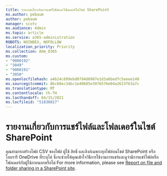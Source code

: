 ```yaml
---
title: รายงานเกี่ยวกับการแชร์ไฟล์และโฟลเดอร์ในไซต์ SharePoint
ms.author: pebaum
author: pebaum
manager: scotv
ms.audience: Admin
ms.topic: article
ms.service: o365-administration
ROBOTS: NOINDEX, NOFOLLOW
localization_priority: Priority
ms.collection: Adm_O365
ms.custom:
- "9000192"
- "3049"
- "9000191"
- "3050"
ms.openlocfilehash: a4b24c699ebd0794d6987e1d3a6bedfc5eeee140
ms.sourcegitcommit: 8bc60ec34bc1e40685e3976576e04a2623f63a7c
ms.translationtype: MT
ms.contentlocale: th-TH
ms.lasthandoff: 04/15/2021
ms.locfileid: "51830817"
---
```

# <a name="report-on-file-and-folder-sharing-in-a-sharepoint-site"></a>รายงานเกี่ยวกับการแชร์ไฟล์และโฟลเดอร์ในไซต์ SharePoint

คุณสามารถสร้างไฟล์ CSV ของไฟล์ ผู้ใช้ สิทธิ์ และลิงก์เฉพาะทุกไฟล์บนไซต์ SharePoint หรือไลบรารี OneDrive ที่ระบุได้ ซึ่งจะช่วยให้คุณเข้าใจวิธีการใช้งานการแชร์และดูว่ามีการแชร์ไฟล์หรือโฟลเดอร์กับผู้ใช้ภายนอกหรือไม่ For more information, please see [Report on file and folder sharing in a SharePoint site](https://docs.microsoft.com/sharepoint/sharing-reports).
